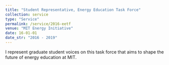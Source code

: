 ```yaml
---
title: "Student Representative, Energy Education Task Force"
collection: service
type: "Service"
permalink: /service/2016-eetf
venue: "MIT Energy Initiative"
date: 16-01-01
date_str: "2016 - 2019"
---
```


I represent graduate student voices on this task force that aims to shape the future of energy education at MIT.
